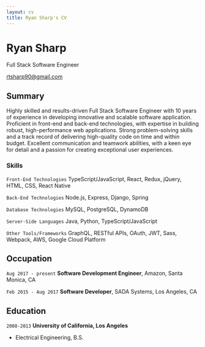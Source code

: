 ```yaml
---
layout: cv
title: Ryan Sharp's CV
---
```

# Ryan Sharp
Full Stack Software Engineer

<div id="webaddress">
<a href="rtsharp90@gmail.com">rtsharp90@gmail.com</a>
</div>

## Summary

Highly skilled and results-driven Full Stack Software Engineer with 10 years of experience in developing innovative and scalable software application. Proficient in front-end and back-end technologies, with expertise in building robust, high-performance web applications. Strong problem-solving skills and a track record of delivering high-quality code on time and within budget. Excellent communication and teamwork abilities, with a keen eye for detail and a passion for creating exceptional user experiences.

### Skills

`Front-End Technologies`
TypeScript/JavaScript, React, Redux, jQuery, HTML, CSS, React Native

`Back-End Technologies`
Node.js, Express, Django, Spring

`Database Technologies`
MySQL, PostgreSQL, DynamoDB

`Server-Side Languages`
Java, Python, TypeScript/JavaScript

`Other Tools/Frameworks`
GraphQL, RESTful APIs, OAuth, JWT, Sass, Webpack, AWS, Google Cloud Platform

## Occupation

`Aug 2017 - present`
__Software Development Engineer__, Amazon, Santa Monica, CA

`Feb 2015 - Aug 2017`
__Software Developer__, SADA Systems, Los Angeles, CA


## Education

`2008-2013`
__University of California, Los Angeles__

- Electrical Engineering, B.S.

<!-- ### Footer

Last updated: April 2023 -->


